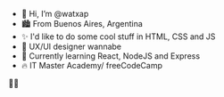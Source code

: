 - 👋 Hi, I’m @watxap
- 🏙️ From Buenos Aires, Argentina
- ✨ I'd like to do some cool stuff in HTML, CSS and JS
- 🌱 UX/UI designer wannabe
- 🧉 Currently learning React, NodeJS and Express
- 🔥 IT Master Academy/ freeCodeCamp 

💙💛

<!---
watxap/watxap is a ✨ special ✨ repository because its `README.md` (this file) appears on your GitHub profile.
You can click the Preview link to take a look at your changes.
--->
